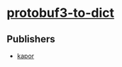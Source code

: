 # [protobuf3-to-dict](https://pypi.org/project/protobuf3-to-dict)



## Publishers
- [kapor](https://pypi.org/user/kapor)

